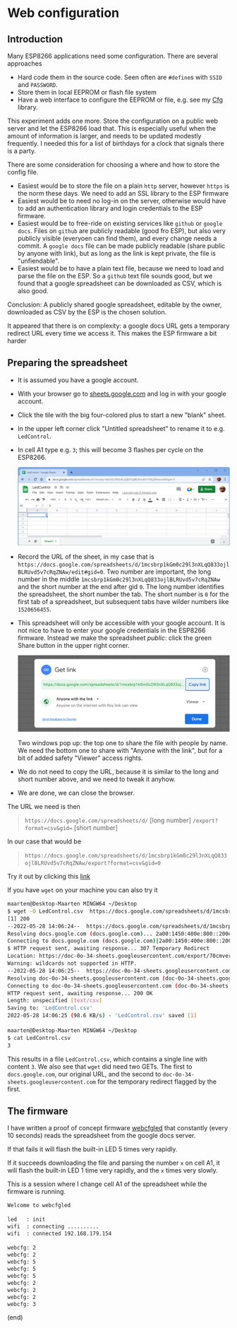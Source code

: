 # Web configuration

## Introduction

Many ESP8266 applications need some configuration.
There are several approaches

- Hard code them in the source code. Seen often are `#define`s with `SSID` and `PASSWORD`.
- Store them in local EEPROM or flash file system
- Have a web interface to configure the EEPROM or file, e.g. see my [Cfg](https://github.com/maarten-pennings/cfg) library.

This experiment adds one more.
Store the configuration on a public web server and let the ESP8266 load that.
This is especially useful when the amount of information is larger, and needs to be updated modestly frequently.
I needed this for a list of birthdays for a clock that signals there is a party.

There are some consideration for choosing a where and how to store the config file.

- Easiest would be to store the file on a plain `http` server, however `https` is the norm these days.
  We need to add an SSL library to the ESP firmware
- Easiest would be to need no log-in on the server, 
  otherwise would have to add an authentication library and login credentials to the ESP firmware.
- Easiest would be to free-ride on existing services like `github` or `google docs`.
  Files on `github` are publicly readable (good fro ESP), but also very publicly visible (everyoen can find them), 
  and every change needs a commit. A `google docs` file can be made publicly readable 
  (share public by anyone with link), but as long as the link is kept private, the file is "unfiendable".
- Easiest would be to have a plain text file, because we need to load and parse the file on the ESP.
  So a `github` text file sounds good, but we found that a google spreadsheet can be downloaded as CSV, 
  which is also good.

Conclusion: A publicly shared google spreadsheet, editable by the owner, downloaded as CSV by the ESP is the chosen solution.

It appeared that there is on complexity: 
a google docs URL gets a temporary redirect URL every time we access it. This makes the ESP firmware a bit harder



## Preparing the spreadsheet

- It is assumed you have a google account.
- With your browser go to [sheets.google.com](https://docs.google.com/spreadsheets) and log in with your google account.
- Click the tile with the big four-colored plus to start a new "blank" sheet.
- In the upper left corner click "Untitled spreadsheet" to rename it to e.g. `LedControl`.
- In cell A1 type e.g. `3`; this will become 3 flashes per cycle on the ESP8266.

  ![LedControl spreadshet](ledcontrol.png)
  
- Record the URL of the sheet, in my case that is
  `https://docs.google.com/spreadsheets/d/1mcsbrp1kGm0c29l3nXLqQ833ojlBLRUvd5v7cRqZNAw/edit#gid=0`.
  Two number are important, the long number in the middle `1mcsbrp1kGm0c29l3nXLqQ833ojlBLRUvd5v7cRqZNAw` and the 
  short number at the end after gid `0`. The long number identifies the spreadsheet, the short number the tab.
  The short number is `0` for the first tab of a spreadsheet, but subsequent tabs have wilder numbers like `1520656455`.
- This spreadsheet will only be accessible with your google account.
  It is not nice to have to enter your google credentials in the ESP8266 firmware.
  Instead we make the spreadsheet _public_: click the green Share button in the upper right corner.
  
  ![Share spreadsheet](share-anyone-viewer.png)
  
  Two windows pop up: the top one to share the file with people by name. 
  We need the bottom one to share with "Anyone with the link", but for a bit of added safety "Viewer" access rights.
- We do not need to copy the URL, because it is similar to the long and short number above, and we need to tweak it anyhow.
- We are done, we can close the browser.

The URL we need is then

> `https://docs.google.com/spreadsheets/d/` [long number] `/export?format=csv&gid=` [short number]

In our case that would be

> `https://docs.google.com/spreadsheets/d/1mcsbrp1kGm0c29l3nXLqQ833ojlBLRUvd5v7cRqZNAw/export?format=csv&gid=0`

Try it out by clicking this [link](https://docs.google.com/spreadsheets/d/1mcsbrp1kGm0c29l3nXLqQ833ojlBLRUvd5v7cRqZNAw/export?format=csv&gid=0)

If you have `wget` on your machine you can also try it

```bash
maarten@Desktop-Maarten MINGW64 ~/Desktop
$ wget -O LedControl.csv  https://docs.google.com/spreadsheets/d/1mcsbrp1kGm0c29l3nXLqQ833ojlBLRUvd5v7cRqZNAw/export?format=csv&gid=0
[1] 200
--2022-05-28 14:06:24--  https://docs.google.com/spreadsheets/d/1mcsbrp1kGm0c29l3nXLqQ833ojlBLRUvd5v7cRqZNAw/export?format=csv
Resolving docs.google.com (docs.google.com)... 2a00:1450:400e:800::200e, 216.58.214.14
Connecting to docs.google.com (docs.google.com)|2a00:1450:400e:800::200e|:443... connected.
$ HTTP request sent, awaiting response... 307 Temporary Redirect
Location: https://doc-0o-34-sheets.googleusercontent.com/export/70cmver1f290kjsnpar5ku2h9g/gfce54o8cnspr5j501hoatcpmc/1653739585000/100551271971078898148/*/1mcsbrp1kGm0c29l3nXLqQ833ojlBLRUvd5v7cRqZNAw?format=csv [following]
Warning: wildcards not supported in HTTP.
--2022-05-28 14:06:25--  https://doc-0o-34-sheets.googleusercontent.com/export/70cmver1f290kjsnpar5ku2h9g/gfce54o8cnspr5j501hoatcpmc/1653739585000/100551271971078898148/*/1mcsbrp1kGm0c29l3nXLqQ833ojlBLRUvd5v7cRqZNAw?format=csv
Resolving doc-0o-34-sheets.googleusercontent.com (doc-0o-34-sheets.googleusercontent.com)... 2a00:1450:400e:80f::2001, 142.251.39.97
Connecting to doc-0o-34-sheets.googleusercontent.com (doc-0o-34-sheets.googleusercontent.com)|2a00:1450:400e:80f::2001|:443... connected.
HTTP request sent, awaiting response... 200 OK
Length: unspecified [text/csv]
Saving to: 'LedControl.csv'
2022-05-28 14:06:25 (98.6 KB/s) - 'LedControl.csv' saved [1]

maarten@Desktop-Maarten MINGW64 ~/Desktop
$ cat LedControl.csv
3
```

This results in a file `LedControl.csv`, which contains a single line with content `3`.
We also see that `wget` did need two GETs. The first to `docs.google.com`, our original URL, 
and the second to `doc-0o-34-sheets.googleusercontent.com` for the temporary redirect flagged by the first.


## The firmware

I have written a proof of concept firmware [webcfgled](webcfgled) that constantly 
(every 10 seconds) reads the spreadsheet from the google docs server.

If that fails it will flash the built-in LED 5 times very rapidly.

If it succeeds downloading the file and parsing the number `x` on cell A1, 
it will flash the built-in LED 1 time very rapidly, and the `x` times very slowly.

This is a session where I change cell A1 of the spreadsheet while the firmware is running.

```text
Welcome to webcfgled

led   : init
wifi  : connecting ..........
wifi  : connected 192.168.179.154

webcfg: 2
webcfg: 2
webcfg: 5
webcfg: 5
webcfg: 5
webcfg: 2
webcfg: 2
webcfg: 2
webcfg: 3
```

(end)

